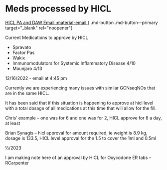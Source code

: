 # Meds processed by HICL

[HICL PA and DAW Email :material-email:](https://mygainwell-my.sharepoint.com/:u:/r/personal/christopher_nguyen_gainwelltechnologies_com/Documents/Evergreen/Emails/FW_%20HICL%20PA%20processing%20DAW_%20correct%20procedure_.msg?csf=1&web=1&e=KgNtnn){ .md-button .md-button--primary target="_blank" rel="noopener"}

Current Medications to approve by HICL

- Spravato
- Factor Pas
- Wakix
- Immunomodulators for Systemic Inflammatory Disease 4/10
- Mounjaro 4/13

12/16/2022 - email at 4:45 pm	

Currently we are experiencing many issues with similar GCNseqNOs that are in the same HICL.

It has been said that if this situation is happening to approve at hicl level with a total dosage of all medications at this time that will allow for the fill.

Chris’ example – one was for 6 and one was for 2, HICL approve for 8 a day, at least

Brian Synagis – hicl approval for amount required, ie weight is 8.9 kg, dosage is 133.5, HICL level approval for the 1.5 to cover the 1ml and 0.5ml


½/2023

I am making note here of an approval by HICL for Oxycodone ER tabs – RCarpenter 

